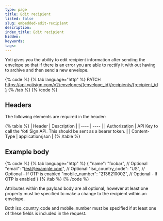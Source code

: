 ```yaml
---
type: page
title: Edit recipient
listed: false
slug: embedded-edit-recipient
description: 
index_title: Edit recipient
hidden: 
keywords: 
tags: 
---
```


Yoti gives you the ability to edit recipient information after sending the envelope so that if there is an error you are able to rectify it with out having to archive and then send a new envelope.

{% code %}
{% tab language="http" %}
PATCH https://api.yotisign.com/v2/envelopes/{envelope_id}/recipients/{recipient_id}
{% /tab %}
{% /code %}

## Headers

The following elements are required in the header:

{% table %}
| Header | Description | 
| ---- | ---- | 
| Authorization | API Key to call the Yoti Sign API. This should be sent as a bearer token. | 
| Content-Type | application/json | 
{% /table %}

## Example body

{% code %}
{% tab language="http" %}
{
   "name": "foobar", // Optional
   "email": "test@example.com", // Optional
   "iso_country_code": "US", // Optional - If OTP is enabled
   "mobile_number": "2136210002", // Optional - If OTP is enabled
}
{% /tab %}
{% /code %}

Attributes within the payload body are all optional, however at least one property must be specified to make a change to the recipient within an envelope.

Both iso_country_code and mobile_number must be specified if at least one of these fields is included in the request.